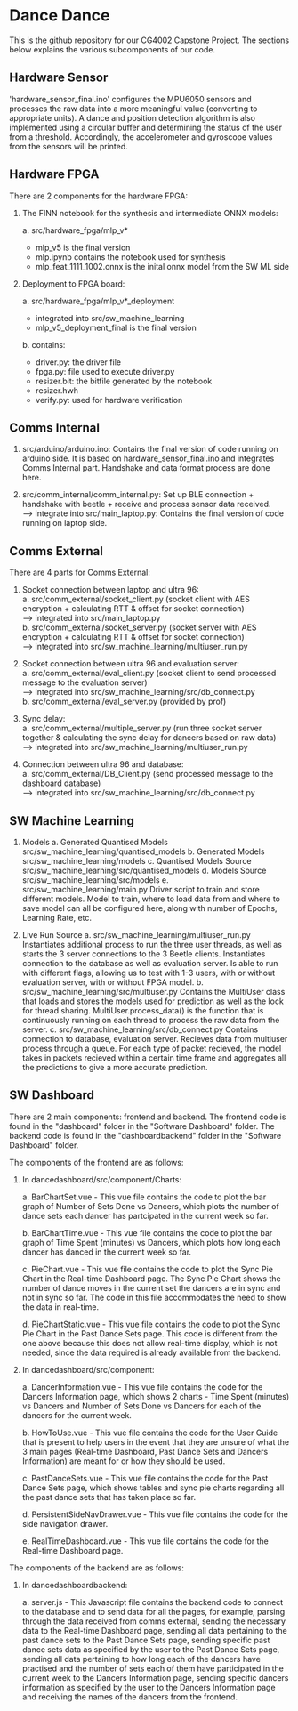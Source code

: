 # Dance Dance

This is the github repository for our CG4002 Capstone Project. The sections below explains the various subcomponents of our code.

## Hardware Sensor

'hardware_sensor_final.ino' configures the MPU6050 sensors and processes the raw data into a more meaningful value (converting to appropriate units). A dance and position detection algorithm is also implemented using a circular buffer and determining the status of the user from a threshold. Accordingly, the accelerometer and gyroscope values from the sensors will be printed.

## Hardware FPGA

There are 2 components for the hardware FPGA:

1. The FINN notebook for the synthesis and intermediate ONNX models:

   a. src/hardware_fpga/mlp_v*
      * mlp_v5 is the final version
      * mlp.ipynb contains the notebook used for synthesis
      * mlp_feat_1111_1002.onnx is the inital onnx model from the SW ML side

2. Deployment to FPGA board:

    a. src/hardware_fpga/mlp_v*_deployment
      * integrated into src/sw_machine_learning
      * mlp_v5_deployment_final is the final version
      
    b. contains:
      * driver.py: the driver file
      * fpga.py: file used to execute driver.py
      * resizer.bit: the bitfile generated by the notebook
      * resizer.hwh 
      * verify.py: used for hardware verification
      
## Comms Internal

1. src/arduino/arduino.ino: Contains the final version of code running on arduino side. 
                            It is based on hardware_sensor_final.ino and integrates Comms Internal part. Handshake and data format process are done here.

2. src/comm_internal/comm_internal.py: Set up BLE connection + handshake with beetle + receive and process sensor data received.  
   --> integrate into src/main_laptop.py: Contains the final version of code running on laptop side.

## Comms External

There are 4 parts for Comms External:  

1. Socket connection between laptop and ultra 96:  
    a. src/comm_external/socket_client.py (socket client with AES encryption + calculating RTT & offset for socket connection)  
    --> integrated into src/main_laptop.py  
    b. src/comm_external/socket_server.py (socket server with AES encryption + calculating RTT & offset for socket connection)  
    --> integrated into src/sw_machine_learning/multiuser_run.py

2. Socket connection between ultra 96 and evaluation server:  
    a. src/comm_external/eval_client.py (socket client to send processed message to the evaluation server)  
    --> integrated into src/sw_machine_learning/src/db_connect.py  
    b. src/comm_external/eval_server.py (provided by prof)  

3. Sync delay:  
    a. src/comm_external/multiple_server.py (run three socket server together & calculating the sync delay for dancers based on raw data)  
    --> integrated into src/sw_machine_learning/multiuser_run.py  

4. Connection between ultra 96 and database:  
    a. src/comm_external/DB_Client.py (send processed message to the dashboard database)  
    --> integrated into src/sw_machine_learning/src/db_connect.py  

## SW Machine Learning

1. Models
   a. Generated Quantised Models
      src/sw_machine_learning/quantised_models
   b. Generated Models
      src/sw_machine_learning/models
   c. Quantised Models Source
      src/sw_machine_learning/src/quantised_models
   d. Models Source
      src/sw_machine_learning/src/models
   e. src/sw_machine_learning/main.py
      Driver script to train and store different models. Model to train, where to load data from and where to save model can all be configured here, along with number of Epochs,       Learning Rate, etc.

2. Live Run Source
   a. src/sw_machine_learning/multiuser_run.py
      Instantiates additional process to run the three user threads, as well as starts the 3 server connections to the 3 Beetle clients.
      Instantiates connection to the database as well as evaluation server. 
      Is able to run with different flags, allowing us to test with 1-3 users, with or without evaluation server, with or without FPGA model.
   b. src/sw_machine_learning/src/multiuser.py
      Contains the MultiUser class that loads and stores the models used for prediction as well as the lock for thread sharing.
      MultiUser.process_data() is the function that is continuously running on each thread to process the raw data from the server.
   c. src/sw_machine_learning/src/db_connect.py
      Contains connection to database, evaluation server. Recieves data from multiuser process through a queue. For each type of packet recieved, the model takes in packets           recieved within a certain time frame and aggregates all the predictions to give a more accurate prediction.

## SW Dashboard

There are 2 main components: frontend and backend. The frontend code is found in the "dashboard" folder in the "Software Dashboard" folder. The backend code is found in the "dashboardbackend" folder in the "Software Dashboard" folder.

The components of the frontend are as follows:

1. In dancedashboard/src/component/Charts:

   a. BarChartSet.vue - This vue file contains the code to plot the bar graph of Number of Sets Done vs Dancers, which plots the number of dance sets each dancer has partcipated in the current week so far.
   
   b. BarChartTime.vue - This vue file contains the code to plot the bar graph of Time Spent (minutes) vs Dancers, which plots how long each dancer has danced in the current week so far.
   
   c. PieChart.vue - This vue file contains the code to plot the Sync Pie Chart in the Real-time Dashboard page. The Sync Pie Chart shows the number of dance moves in the current set the dancers are in sync and not in sync so far. The code in this file accommodates the need to show the data in real-time.
   
   d. PieChartStatic.vue - This vue file contains the code to plot the Sync Pie Chart in the Past Dance Sets page. This code is different from the one above because this does not allow real-time display, which is not needed, since the data required is already available from the backend.
   
2. In dancedashboard/src/component:

   a. DancerInformation.vue - This vue file contains the code for the Dancers Information page, which shows 2 charts - Time Spent (minutes) vs Dancers and Number of Sets Done vs Dancers for each of the dancers for the current week.
   
   b. HowToUse.vue - This vue file contains the code for the User Guide that is present to help users in the event that they are unsure of what the 3 main pages (Real-time Dashboard, Past Dance Sets and Dancers Information) are meant for or how they should be used.
   
   c. PastDanceSets.vue - This vue file contains the code for the Past Dance Sets page, which shows tables and sync pie charts regarding all the past dance sets that has taken place so far.
   
   d. PersistentSideNavDrawer.vue - This vue file contains the code for the side navigation drawer.
   
   e. RealTimeDashboard.vue - This vue file contains the code for the Real-time Dashboard page.
   
The components of the backend are as follows:

1. In dancedashboardbackend:

   a. server.js - This Javascript file contains the backend code to connect to the database and to send data for all the pages, for example, parsing through the data received from comms external, sending the necessary data to the Real-time Dashboard page, sending all data pertaining to the past dance sets to the Past Dance Sets page, sending specific past dance sets data as specified by the user to the Past Dance Sets page, sending all data pertaining to how long each of the dancers have practised and the number of sets each of them have participated in the current week to the Dancers Information page, sending specific dancers information as specified by the user to the Dancers Information page and receiving the names of the dancers from the frontend.
   
